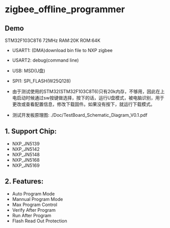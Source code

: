 # zigbee_offline_programmer

## Demo
STM32F103C8T6 72MHz RAM:20K ROM:64K

* USART1: (DMA)download bin file to NXP zigbee
* USART2: debug(command line)
* USB: MSD(U盘)
* SPI1: SPI_FLASH(W25Q128)

* 由于测试使用的STM32(STM32F103C8T6)只有20k内存，不够用，因此在上电启动时候通过sw按键做选择，按下的话，运行U盘模式，被电脑识别，用于更改或查看配置信息，修改下载固件。如果没有按下，就运行下载模式。

* 测试开发板原理图: ./Doc/TestBoard_Schematic_Diagram_V0.1.pdf

## 1. Support Chip:
- NXP_JN5139
- NXP_JN5142
- NXP_JN5148
- NXP_JN5168
- NXP_JN5169

## 2. Features:
- Auto Program Mode
- Mannual Program Mode
- Max Program Control
- Verify After Program
- Run After Program
- Flash Read Out Protection
